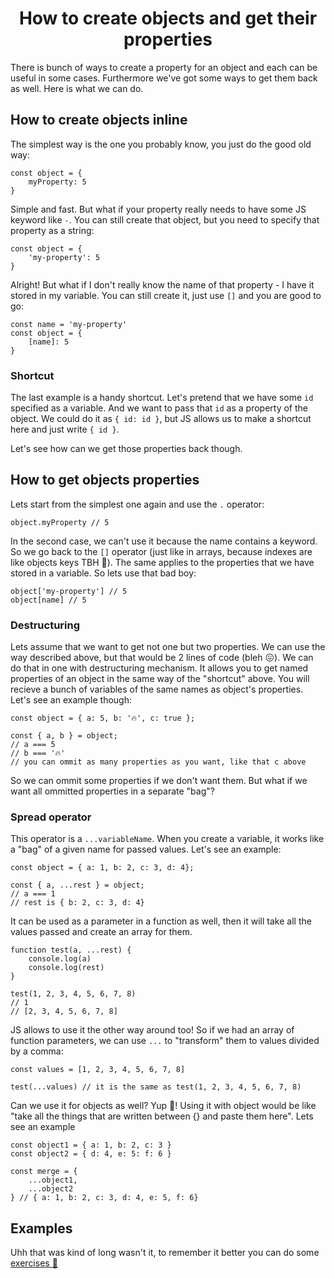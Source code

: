 <div align="center">
    <h1>How to create objects and get their properties</h1>
</div>

There is bunch of ways to create a property for an object and each can be useful in some cases. Furthermore we've got some ways to get them back as well. Here is what we can do.

## How to create objects inline

The simplest way is the one you probably know, you just do the good old way:

```
const object = {
    myProperty: 5
}
```

Simple and fast. But what if your property really needs to have some JS keyword like `-`. You can still create that object, but you need to specify that property as a string:

```
const object = {
    'my-property': 5
}
```

Alright! But what if I don't really know the name of that property - I have it stored in my variable. You can still create it, just use `[]` and you are good to go:

```
const name = 'my-property'
const object = {
    [name]: 5
}
```

### Shortcut

The last example is a handy shortcut. Let's pretend that we have some `id` specified as a variable. And we want to pass that `id` as a property of the object. We could do it as `{ id: id }`, but JS allows us to make a shortcut here and just write `{ id }`.

Let's see how can we get those properties back though.

## How to get objects properties

Lets start from the simplest one again and use the `.` operator:

```
object.myProperty // 5
```

In the second case, we can't use it because the name contains a keyword. So we go back to the `[]` operator (just like in arrays, because indexes are like objects keys TBH 🙈). The same applies to the properties that we have stored in a variable. So lets use that bad boy:

```
object['my-property'] // 5
object[name] // 5
```

### Destructuring

Lets assume that we want to get not one but two properties. We can use the way described above, but that would be 2 lines of code (bleh 😖). We can do that in one with destructuring mechanism. It allows you to get named properties of an object in the same way of the "shortcut" above. You will recieve a bunch of variables of the same names as object's properties. Let's see an example though:

```
const object = { a: 5, b: '🔥', c: true };

const { a, b } = object;
// a === 5
// b === '🔥'
// you can ommit as many properties as you want, like that c above
```

So we can ommit some properties if we don't want them. But what if we want all ommitted properties in a separate "bag"?

### Spread operator

This operator is a `...variableName`. When you create a variable, it works like a "bag" of a given name for passed values. Let's see an example:

```
const object = { a: 1, b: 2, c: 3, d: 4};

const { a, ...rest } = object;
// a === 1
// rest is { b: 2, c: 3, d: 4}
```

It can be used as a parameter in a function as well, then it will take all the values passed and create an array for them.

```
function test(a, ...rest) {
    console.log(a)
    console.log(rest)
}

test(1, 2, 3, 4, 5, 6, 7, 8)
// 1
// [2, 3, 4, 5, 6, 7, 8]
```

JS allows to use it the other way around too! So if we had an array of function parameters, we can use `...` to "transform" them to values divided by a comma:

```
const values = [1, 2, 3, 4, 5, 6, 7, 8]

test(...values) // it is the same as test(1, 2, 3, 4, 5, 6, 7, 8)
```

Can we use it for objects as well? Yup 🙌! Using it with object would be like "take all the things that are written between {} and paste them here". Lets see an example

```
const object1 = { a: 1, b: 2, c: 3 }
const object2 = { d: 4, e: 5: f: 6 }

const merge = {
    ...object1, 
    ...object2
} // { a: 1, b: 2, c: 3, d: 4, e: 5, f: 6}
```

## Examples

Uhh that was kind of long wasn't it, to remember it better you can do some [exercises 🐨]()

